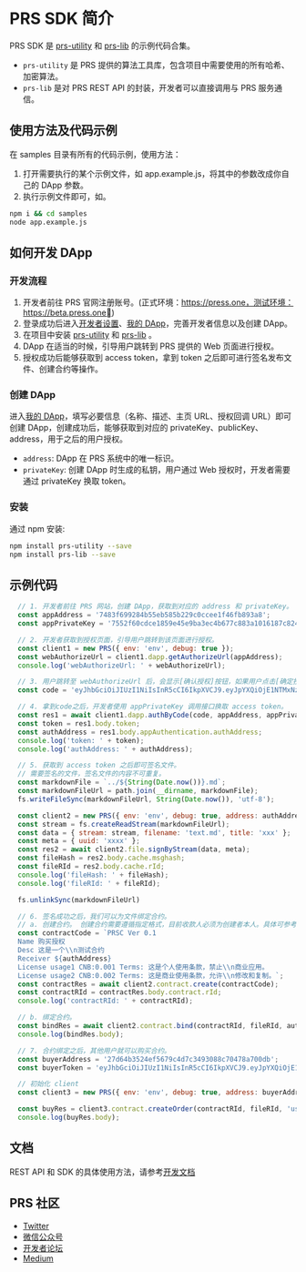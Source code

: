 # PRS SDK 简介

PRS SDK 是 [prs-utility](https://github.com/Press-One/prs-utility-js) 和 [prs-lib](https://github.com/Press-One/prs-lib-js) 的示例代码合集。

- `prs-utility` 是 PRS 提供的算法工具库，包含项目中需要使用的所有哈希、加密算法。
- `prs-lib` 是对 PRS REST API 的封装，开发者可以直接调用与 PRS 服务通信。

## 使用方法及代码示例

在 samples 目录有所有的代码示例，使用方法：

1. 打开需要执行的某个示例文件，如 app.example.js，将其中的参数改成你自己的 DApp 参数。
2. 执行示例文件即可，如。

```bash
npm i && cd samples
node app.example.js
```

## 如何开发 DApp

### 开发流程

1. 开发者前往 PRS 官网注册账号。(正式环境：https://press.one，测试环境：https://beta.press.one)
2. 登录成功后进入[开发者设置](https://beta.press.one/developer/settings)、[我的 DApp](https://beta.press.one/developer/apps)，完善开发者信息以及创建 DApp。
3. 在项目中安装 [prs-utility](https://github.com/Press-One/prs-utility-js) 和 [prs-lib](https://github.com/Press-One/prs-lib-js) 。
4. DApp 在适当的时候，引导用户跳转到 PRS 提供的 Web 页面进行授权。
5. 授权成功后能够获取到 access token，拿到 token 之后即可进行签名发布文件、创建合约等操作。

### 创建 DApp

进入[我的 DApp](https://beta.press.one/developer/apps)，填写必要信息（名称、描述、主页 URL、授权回调 URL）即可创建 DApp，创建成功后，能够获取到对应的 privateKey、publicKey、address，用于之后的用户授权。

- `address`: DApp 在 PRS 系统中的唯一标识。
- `privateKey`: 创建 DApp 时生成的私钥，用户通过 Web 授权时，开发者需要通过 privateKey 换取 token。

### 安装

通过 npm 安装:

```bash
npm install prs-utility --save
npm install prs-lib --save
```

## 示例代码

```javascript
  // 1. 开发者前往 PRS 网站，创建 DApp，获取到对应的 address 和 privateKey。
  const appAddress = '7483f699284b55eb585b229c0ccee1f46fb893a8';
  const appPrivateKey = '7552f60cdce1859e45e9ba3ec4b677c883a1016187c82415b2ffc45708e69670';

  // 2. 开发者获取到授权页面，引导用户跳转到该页面进行授权。
  const client1 = new PRS({ env: 'env', debug: true });
  const webAuthorizeUrl = client1.dapp.getAuthorizeUrl(appAddress);
  console.log('webAuthorizeUrl: ' + webAuthorizeUrl);

  // 3. 用户跳转至 webAuthorizeUrl 后，会显示[确认授权]按钮，如果用户点击[确定授权]，页面会回调至 `REDIRECT_URL/?code=CODE`，此时就能通过 query string 拿到返回的 code。
  const code = 'eyJhbGciOiJIUzI1NiIsInR5cCI6IkpXVCJ9.eyJpYXQiOjE1NTMxNzc5NTcsImp0aSI6Ijg4MjQ3NDMzLWMxOTctNDFmMS04NTFlLTNmZDAwZWQzMWZkYSIsImRhdGEiOnsidXNlckFkZHJlc3MiOiJhZDMzNDc4NjdlNzBmNjRiYWY1ZDBjMzg4ZjIzYjQxOGNhMTA1Y2E1IiwiYXBwQWRkcmVzcyI6Ijc0ODNmNjk5Mjg0YjU1ZWI1ODViMjI5YzBjY2VlMWY0NmZiODkzYTgiLCJ0eXBlIjoiZW1haWwiLCJhdXRoQWRkcmVzcyI6IjU4NmE3OTdlZjhmZjQzNjJlMTY3MWZlYTM2ZGZhM2Y0MzFkMDcyMmMifSwicHJvdmlkZXIiOiJwcmVzc29uZSIsImV4cCI6MTU1MzQzNzE1N30.GyaPCApA8oR6PIV2ZoHG7gTwKf7x5JpqaqdzYHZtsMU';

  // 4. 拿到code之后，开发者使用 appPrivateKey 调用接口换取 access token。
  const res1 = await client1.dapp.authByCode(code, appAddress, appPrivateKey);
  const token = res1.body.token;
  const authAddress = res1.body.appAuthentication.authAddress;
  console.log('token: ' + token);
  console.log('authAddress: ' + authAddress);

  // 5. 获取到 access token 之后即可签名文件。
  // 需要签名的文件，签名文件的内容不可重复。
  const markdownFile = `../${String(Date.now())}.md`;
  const markdownFileUrl = path.join(__dirname, markdownFile);
  fs.writeFileSync(markdownFileUrl, String(Date.now()), 'utf-8');

  const client2 = new PRS({ env: 'env', debug: true, address: authAddress, token: token });
  const stream = fs.createReadStream(markdownFileUrl);
  const data = { stream: stream, filename: 'text.md', title: 'xxx' };
  const meta = { uuid: 'xxxx' };
  const res2 = await client2.file.signByStream(data, meta);
  const fileHash = res2.body.cache.msghash;
  const fileRId = res2.body.cache.rId;
  console.log('fileHash: ' + fileHash);
  console.log('fileRId: ' + fileRId);

  fs.unlinkSync(markdownFileUrl)

  // 6. 签名成功之后，我们可以为文件绑定合约。
  // a. 创建合约。 创建合约需要遵循指定格式，目前收款人必须为创建者本人。具体可参考 DApp 开发者文档。
  const contractCode = `PRSC Ver 0.1
  Name 购买授权
  Desc 这是一个\\n测试合约
  Receiver ${authAddress}
  License usage1 CNB:0.001 Terms: 这是个人使用条款，禁止\\n商业应用。
  License usage2 CNB:0.002 Terms: 这是商业使用条款，允许\\n修改和复制。`;
  const contractRes = await client2.contract.create(contractCode);
  const contractRId = contractRes.body.contract.rId;
  console.log('contractRId: ' + contractRId);

  // b. 绑定合约。
  const bindRes = await client2.contract.bind(contractRId, fileRId, authAddress);
  console.log(bindRes.body);

  // 7. 合约绑定之后，其他用户就可以购买合约。
  const buyerAddress = '27d64b3524ef5679c4d7c3493088c70478a700db';
  const buyerToken = 'eyJhbGciOiJIUzI1NiIsInR5cCI6IkpXVCJ9.eyJpYXQiOjE1NTMyMTcwMzgsImp0aSI6IjQzMzY2ZTFkLTQ4ODQtNDEyZS1hNDkwLWEwYzFiYWZmZmQxYyIsImRhdGEiOnsiYWRkcmVzcyI6IjI3ZDY0YjM1MjRlZjU2NzljNGQ3YzM0OTMwODhjNzA0NzhhNzAwZGIifSwiYXV0aFR5cGUiOiJwaG9uZSIsInByb3ZpZGVyIjoicHJlc3NvbmUiLCJleHAiOjE1NTM0NzYyMzh9.56zuwBenq4Dn2FJt3-8qeqtCdqCEFIs-wFZf5PVV5j8';

  // 初始化 client
  const client3 = new PRS({ env: 'env', debug: true, address: buyerAddress, token: buyerToken});

  const buyRes = client3.contract.createOrder(contractRId, fileRId, 'usage1');
  console.log(buyRes.body);
```

## 文档

REST API 和 SDK 的具体使用方法，请参考[开发文档](https://developer.press.one)

## PRS 社区

- [Twitter](https://twitter.com/PRESSoneHQ)
- [微信公众号](https://mp.weixin.qq.com/s/C7yPdlEP5OVhbfWLtOBGTQ)
- [开发者论坛](https://bbs.onedev.club)
- [Medium](https://medium.com/@pressone/)

